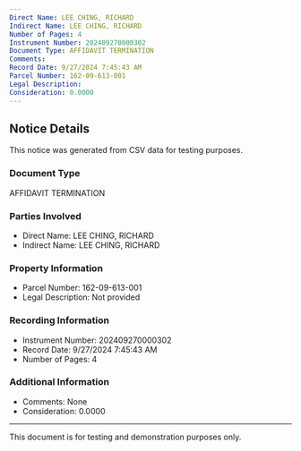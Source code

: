 ```yaml
---
Direct Name: LEE CHING, RICHARD
Indirect Name: LEE CHING, RICHARD
Number of Pages: 4
Instrument Number: 202409270000302
Document Type: AFFIDAVIT TERMINATION
Comments: 
Record Date: 9/27/2024 7:45:43 AM
Parcel Number: 162-09-613-001
Legal Description: 
Consideration: 0.0000
---
```


## Notice Details

This notice was generated from CSV data for testing purposes.

### Document Type
AFFIDAVIT TERMINATION

### Parties Involved
- Direct Name: LEE CHING, RICHARD
- Indirect Name: LEE CHING, RICHARD

### Property Information
- Parcel Number: 162-09-613-001
- Legal Description: Not provided

### Recording Information
- Instrument Number: 202409270000302
- Record Date: 9/27/2024 7:45:43 AM
- Number of Pages: 4

### Additional Information
- Comments: None
- Consideration: 0.0000

---

This document is for testing and demonstration purposes only.
